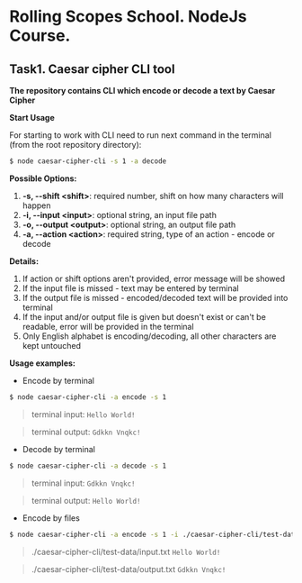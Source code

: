 # Rolling Scopes School. NodeJs Course. 
## Task1. Caesar cipher CLI tool

**The repository contains CLI which encode or decode a text by Caesar Cipher**

**Start Usage**

For starting to work with CLI need to run next command in the terminal (from the root repository directory):
```bash 
$ node caesar-cipher-cli -s 1 -a decode
```

**Possible Options:**
1.  **-s, --shift \<shift>**: required number, shift on how many characters will happen
2.  **-i, --input \<input>**: optional string, an input file path
3.  **-o, --output \<output>**: optional string, an output file path
4.  **-a, --action \<action>**: required string, type of an action - encode or decode

**Details:**
1. If action or shift options aren't provided, error message will be showed
2. If the input file is missed - text may be entered by terminal
3. If the output file is missed - encoded/decoded text will be provided into terminal
4. If the input and/or output file is given but doesn't exist or can't be readable, error will be provided in the terminal
5. Only English alphabet is encoding/decoding, all other characters are kept untouched

**Usage examples:**
- Encode by terminal
```bash
$ node caesar-cipher-cli -a encode -s 1
```
> terminal input:
> `Hello World!`

> terminal output:
> `Gdkkn Vnqkc!`

- Decode by terminal
```bash
$ node caesar-cipher-cli -a decode -s 1
```
> terminal input:
> `Gdkkn Vnqkc!`

> terminal output:
> `Hello World!`

- Encode by files
```bash
$ node caesar-cipher-cli -a encode -s 1 -i ./caesar-cipher-cli/test-data/output.txt -o ./caesar-cipher-cli/test-data/output.txt
```
> ./caesar-cipher-cli/test-data/input.txt
> `Hello World!`

> ./caesar-cipher-cli/test-data/output.txt
> `Gdkkn Vnqkc!`
